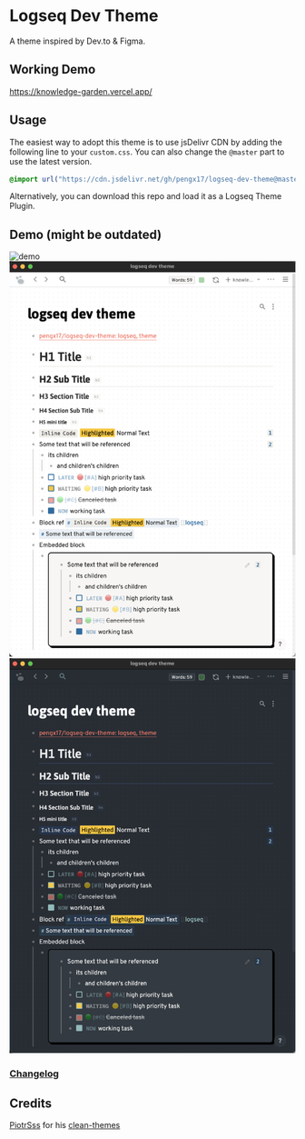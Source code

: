 # Logseq Dev Theme

A theme inspired by Dev.to & Figma.

## Working Demo

https://knowledge-garden.vercel.app/

## Usage

The easiest way to adopt this theme is to use jsDelivr CDN by adding the following line to your `custom.css`. You can also change the `@master` part to use the latest version.

```css
@import url("https://cdn.jsdelivr.net/gh/pengx17/logseq-dev-theme@master/custom.css");
```

Alternatively, you can download this repo and load it as a Logseq Theme Plugin.

## Demo (might be outdated)

![demo](./demo-video.gif)
![](./light.png)
![](./dark.png)

### [Changelog](./CHANGELOG.md)

## Credits

[PiotrSss](https://github.com/PiotrSss) for his [clean-themes](https://github.com/PiotrSss/logseq-clean-themes)
